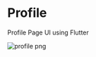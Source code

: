 # Profile
Profile Page UI using Flutter

![profile png](https://user-images.githubusercontent.com/67475505/126776664-235588f7-cca6-4970-a5a0-066dfc583ed7.jpg)
